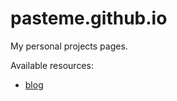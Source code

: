 # pasteme.github.io

My personal projects pages.

Available resources:

* [blog](https://pasteme.gihub.io/blog)
